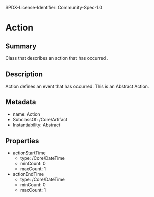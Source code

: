 SPDX-License-Identifier: Community-Spec-1.0

# Action

## Summary
Class that describes an action that has occurred .

## Description

Action defines an event that has occurred. This is an Abstract Action. 

## Metadata
- name: Action
- SubclassOf: /Core/Artifact
- Instantiability: Abstract

## Properties

- actionStartTime
  - type: /Core/DateTime
  - minCount: 0
  - maxCount: 1
- actionEndTime
  - type: /Core/DateTime
  - minCount: 0
  - maxCount: 1
